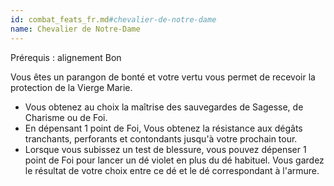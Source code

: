 ```yaml
---
id: combat_feats_fr.md#chevalier-de-notre-dame
name: Chevalier de Notre-Dame
---
```


Prérequis : alignement Bon

Vous êtes un parangon de bonté et votre vertu vous permet de recevoir la protection de la Vierge Marie.

* Vous obtenez au choix la maîtrise des sauvegardes de Sagesse, de Charisme ou de Foi.
* En dépensant 1 point de Foi, Vous obtenez la résistance aux dégâts tranchants, perforants et contondants jusqu'à votre prochain tour.
* Lorsque vous subissez un test de blessure, vous pouvez dépenser 1 point de Foi pour lancer un dé violet en plus du dé habituel. Vous gardez le résultat de votre choix entre ce dé et le dé correspondant à l'armure.

